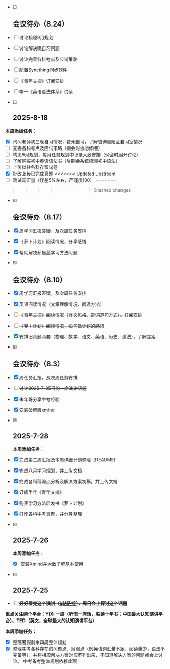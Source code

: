 - [ ] ## 会议待办（8.24）

- [ ] 讨论梳理9月规划

- [ ] 讨论解决晚自习问题

- [ ] 讨论完善各科考点及应试策略

- [ ] 配置Syncthing同步软件

- [ ] 《青年文摘》订阅安排

- [ ] 李一《英语语法体系》试读



- [ ] ## 2025-8-18

**本周添加任务：**

- [x] 询问老师初三晚自习情况，若无自习，了解咨询惠阳区自习室情况
- [ ] 完善各科考点及应试策略（例会时协助修缮）
- [ ] 构思9月规划，每月任务规划中记录大致安排（例会时展开讨论）
- [ ] 了解购买初中英语语法书（后期会系统梳理初中语法）
- [ ] 上传以往各科存留试卷
- [x] 批改上传已完成真题
<<<<<<< Updated upstream
- [ ] 测试词汇量（误差5%左右，严谨度100）
=======
>>>>>>> Stashed changes



- [x] ## 会议待办（8.17）

- [x] 周学习汇报答疑，及次周任务安排

- [x] 《萝卜计划》阅读情况，分享感悟

- [x] 帮助解决茹晨茜学习方法问题



- [x] ## 会议待办（8.10）

- [x] 周学习汇报答疑，及次周任务安排

- [x] 英语阅读情况（文章理解情况、阅读方法）

- [ ] ~~《青年文摘》阅读情况（行文风格、遣词造句方式），订阅安排~~

- [ ] ~~《萝卜计划》阅读情况，如何做计划的感悟~~

- [x] 安排旧真题两套（物理、数学、语文、英语、历史、道法），了解差距

  

- [x] ## 会议待办（8.3）

- [x] 周任务汇报，及次周任务安排

- [ ] ~~讨论2025-7-25日的一席演讲话题~~

- [x] 朱年哥分享中考经验

- [x] 安装破解版xmind

  

- [x] ## 2025-7-28

  **本周添加任务：**

- [x] 完成第二周汇报及本周详细计划整理（README)

- [x] 完成八月学习规划，并上传文档

- [x] 完成各科薄弱点分析及解决方案初稿，并上传文档

- [x] 订阅半年《青年文摘》

- [x] 购买学习方法启发书《萝卜计划》

- [x] 打印各科中考真题，并分类整理



- [x] ## 2025-7-26

  **本周添加任务：**

  - [x] 安装Xmind并大致了解基本使用

  

- [x] ## 2025-7-25

- [ ] ~~**好好看完这个演讲（[b站链接]( https://www.bilibili.com/video/BV1rFuGz5EqT/?share_source=copy_web&vd_source=8a6100bdb0a5150174710aa5fda549b1)），周日会上探讨这个话题**~~

**重点关注两个平台：YiXi 一席（听君一席话，胜读十年书；中国最大认知演讲平台）、TED（英文，全球最大的认知演讲平台）**

**本周添加任务：**

- [x] 整理暑假剩余四周整体规划
- [x] 整理中考各科存在的问题点、薄弱点（例英语词汇量不足，阅读量少，语法不完备等），并将相应解决方案对应罗列出来，不知道解决方案的问题点会上讨论。 中考备考整体规划依赖此项
